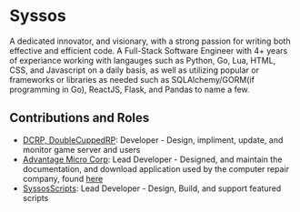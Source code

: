 # Syssos
A dedicated innovator, and visionary, with a strong passion for writing both effective and efficient code. A Full-Stack Software Engineer with 4+ years of experiance working with langauges such as Python, Go, Lua, HTML, CSS, and Javascript on a daily basis, as well as utilizing popular or frameworks or libraries as needed such as SQLAlchemy/GORM(if programming in Go), ReactJS, Flask, and Pandas to name a few.

## Contributions and Roles
- [DCRP, DoubleCuppedRP](https://github.com/DoubleCuppedRP): Developer - Design, impliment, update, and monitor game server and users
- [Advantage Micro Corp](https://github.com/AdvantageMicroCorp): Lead Developer - Designed, and maintain the documentation, and download application used by the computer repair company, found [here](https://advcustomerservice.com/)
- [SyssosScripts](https://github.com/SyssosScripts): Lead Developer - Design, Build, and support featured scripts
